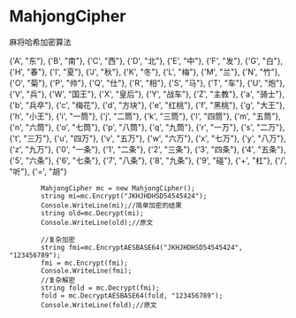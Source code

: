 # MahjongCipher
麻将哈希加密算法

 {'A', "东"},
                {'B', "南"},
                {'C', "西"},
                {'D', "北"},
                {'E', "中"},
                {'F', "发"},
                {'G', "白"},
                {'H', "春"},
                {'I', "夏"},
                {'J', "秋"},
                {'K', "冬"},
                {'L', "梅"},
                {'M', "兰"},
                {'N', "竹"},
                {'O', "菊"},
                {'P', "帅"},
                {'Q', "仕"},
                {'R', "相"},
                {'S', "马"},
                {'T', "车"},
                {'U', "炮"},
                {'V', "兵"},
                {'W', "国王"},
                {'X', "皇后"},
                {'Y', "战车"},
                {'Z', "主教"},
                {'a', "骑士"},
                {'b', "兵卒"},
                {'c', "梅花"},
                {'d', "方块"},
                {'e', "红桃"},
                {'f', "黑桃"},
                {'g', "大王"},
                {'h', "小王"},
                {'i', "一筒"},
                {'j', "二筒"},
                {'k', "三筒"},
                {'l', "四筒"},
                {'m', "五筒"},
                {'n', "六筒"},
                {'o', "七筒"},
                {'p', "八筒"},
                {'q', "九筒"},
                {'r', "一万"},
                {'s', "二万"},
                {'t', "三万"},
                {'u', "四万"},
                {'v', "五万"},
                {'w', "六万"},
                {'x', "七万"},
                {'y', "八万"},
                {'z', "九万"},
                {'0', "一条"},
                {'1', "二条"},
                {'2', "三条"},
                {'3', "四条"},
                {'4', "五条"},
                {'5', "六条"},
                {'6', "七条"},
                {'7', "八条"},
                {'8', "九条"},
                {'9', "碰"},
                {'+', "杠"},
                {'/', "听"},
                {'=', "胡"}

                        
            MahjongCipher mc = new MahjongCipher();
            string mi=mc.Encrypt("JKHJHDHSD54545424");
            Console.WriteLine(mi);//简单加密的结果
            string old=mc.Decrypt(mi);
            Console.WriteLine(old);//原文

            //复杂加密
            string fmi=mc.EncryptAESBASE64("JKHJHDHSD54545424", "123456789");
            fmi = mc.Encrypt(fmi);
            Console.WriteLine(fmi);
            //复杂解密
            string fold = mc.Decrypt(fmi);
            fold = mc.DecryptAESBASE64(fold, "123456789");
            Console.WriteLine(fold);//原文
            

